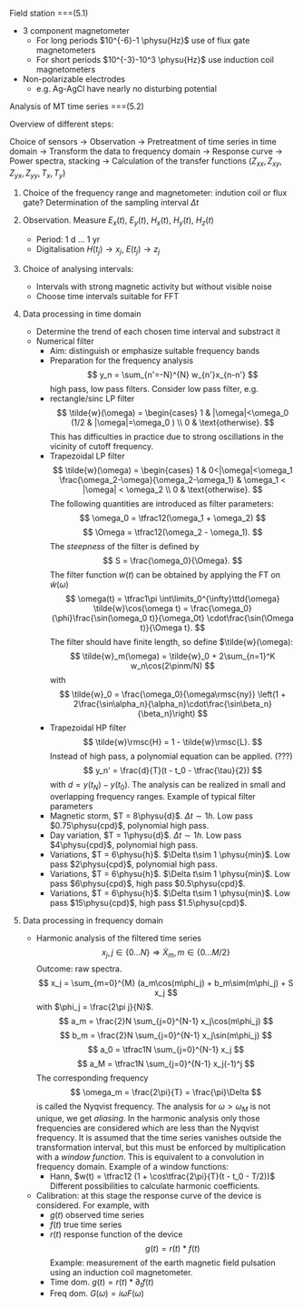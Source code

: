 
Field station
===(5.1)

- 3 component magnetometer
   - For long periods $10^{-6}-1 \physu{Hz}$ use of flux gate magnetometers
   - For short periods $10^{-3}-10^3 \physu{Hz}$ use induction coil magnetometers
- Non-polarizable electrodes
   - e.g. Ag-AgCl have nearly no disturbing potential


Analysis of MT time series
===(5.2)

Overview of different steps:

Choice of sensors
  $\to$ Observation
  $\to$ Pretreatment of time series in time domain
  $\to$ Transform the data to frequency domain
  $\to$ Response curve
  $\to$ Power spectra, stacking
  $\to$ Calculation of the transfer functions ($Z_{xx}, Z_{xy}, Z_{yx}, Z_{yy}, T_x, T_y$)
  
1. Choice of the frequency range and magnetometer: indution coil or flux gate?
     Determination of the sampling interval $\Delta t$

2. Observation. Measure $E_x(t)$, $E_y(t)$, $H_x(t)$, $H_y(t)$, $H_z(t)$
     - Period: 1 d ... 1 yr
     - Digitalisation $H(t_j) \to x_j$, $E(t_j) \to z_j$

3. Choice of analysing intervals:
     - Intervals with strong magnetic activity but without visible noise
     - Choose time intervals suitable for FFT

4. Data processing in time domain
     - Determine the trend of each chosen time interval and substract it
     - Numerical filter
          - Aim: distinguish or emphasize suitable frequency bands
          - Preparation for the frequency analysis
       $$ y_n = \sum_{n'=-N}^{N} w_{n'}x_{n-n'} $$
       high pass, low pass filters. Consider low pass filter, e.g.
          - rectangle/sinc LP filter
             $$
               \tilde{w}(\omega) = \begin{cases}
                      1   & |\omega|<\omega_0
                    (1/2  & |\omega|=\omega_0 )
                  \\  0   & \text{otherwise}.
             $$
            This has difficulties in practice due to strong oscillations in the vicinity of cutoff frequency.
          - Trapezoidal LP filter
             $$
               \tilde{w}(\omega) = \begin{cases}
                      1   & 0<|\omega|<\omega_1
                    \frac{\omega_2-\omega}{\omega_2-\omega_1}
                          & \omega_1 < |\omega| < \omega_2
                  \\  0   & \text{otherwise}.
             $$
            The following quantities are introduced as filter parameters:
             $$
               \omega_0 = \tfrac12(\omega_1 + \omega_2)
             $$
             $$
               \Omega = \tfrac12(\omega_2 - \omega_1).
             $$
             The _steepness_ of the filter is defined by
             $$
               S = \frac{\omega_0}{\Omega}.
             $$
             The filter function $w(t)$ can be obtained by applying the FT on $\tilde{w}(\omega)$
             $$
               \omega(t) = \tfrac1\pi \int\limits_0^{\infty}\ttd{\omega} \tilde{w}\cos(\omega t)
                         = \frac{\omega_0}{\phi}\frac{\sin(\omega_0 t)}{\omega_0t}
                             \cdot\frac{\sin(\Omega t)}{\Omega t}.
             $$
             The filter should have finite length, so define $\tilde{w}(\omega):
             $$
               \tilde{w}_m(\omega) = \tilde{w}_0 + 2\sum_{n=1}^K w_n\cos(2\pinm/N)
             $$
             with
             $$
               \tilde{w}_0 = \frac{\omega_0}{\omega\rmsc{ny}}
                   \left(1 + 2\frac{\sin\alpha_n}{\alpha_n}\cdot\frac{\sin\beta_n}{\beta_n}\right)
             $$
          - Trapezoidal HP filter
             $$
               \tilde{w}\rmsc{H} = 1 - \tilde{w}\rmsc{L}.
             $$
            Instead of high pass, a polynomial equation can be applied. (???)
             $$
               y_n' = \frac{d}{T}(t - t_0 - \tfrac{\tau}{2})
             $$
            with $d = y(t_N) - y(t_0)$.
            The analysis can be realized in small and overlapping frequency ranges.
       Example of typical filter parameters
         - Magnetic storm, $T = 8\physu{d}$. $\Delta t\sim 1 h$. Low pass $0.75\physu{cpd}$, polynomial high pass.
         - Day variation, $T = 1\physu{d}$. $\Delta t\sim 1 h$. Low pass $4\physu{cpd}$, polynomial high pass.
         - Variations, $T = 6\physu{h}$. $\Delta t\sim 1 \physu{min}$. Low pass $2\physu{cpd}$, polynomial high pass.
         - Variations, $T = 6\physu{h}$. $\Delta t\sim 1 \physu{min}$. Low pass $6\physu{cpd}$, high pass $0.5\physu{cpd}$.
         - Variations, $T = 6\physu{h}$. $\Delta t\sim 1 \physu{min}$. Low pass $15\physu{cpd}$, high pass $1.5\physu{cpd}$.
         
5. Data processing in frequency domain
     - Harmonic analysis of the filtered time series
         $$
           x_j , j\in\{0\ldots N\}
            \Rightarrow \tilde{X}_m, m\in\{0\ldots M/2\}
         $$
       Outcome: raw spectra.
         $$
           x_j = \sum_{m=0}^{M} (a_m\cos(m\phi_j) + b_m\sim(m\phi_j) + S x_j
         $$
       with $\phi_j = \frac{2\pi j}{N}$.
         $$
           a_m = \frac{2}N \sum_{j=0}^{N-1} x_j\cos(m\phi_j)
         $$
         $$
           b_m = \frac{2}N \sum_{j=0}^{N-1} x_j\sin(m\phi_j)
         $$
         $$
           a_0 = \tfrac1N \sum_{j=0}^{N-1} x_j
         $$
         $$
           a_M = \tfrac1N \sum_{j=0}^{N-1} x_j(-1)^j
         $$
       The corresponding frequency
         $$
           \omega_m = \frac{2\pi}{T} = \frac{\pi}\Delta
         $$
       is called the Nyqvist frequency. The analysis for $\omega > \omega_M$ is not unique, we get _aliasing_.
       In the harmonic analysis only those frequencies are considered which are less than the Nyqvist frequency.
       It is assumed that the time series vanishes outside the transformation interval, but this must
       be enforced by multiplication with a _window function_. This is equivalent to a convolution in frequency domain.
       Example of a window functions:
        - Hann, $w(t) = \tfrac12 (1 + \cos\tfrac{2\pi}{T}(t - t_0 - T/2))$
       Different possibilities to calculate harmonic coefficients.
     - Calibration: at this stage the response curve of the device is considered. For example, with
       - $g(t)$ observed time series
       - $f(t)$ true time series
       - $r(t)$ response function of the device
       $$
        g(t) = r(t) \ast f(t)
       $$
       Example: measurement of the earth magnetic field pulsation using an induction coil magnetometer.
       - Time dom. $g(t) = r(t)\ast \partial_t f(t)$
       - Freq dom. $G(\omega) = i\omega F(\omega)$
            
  

